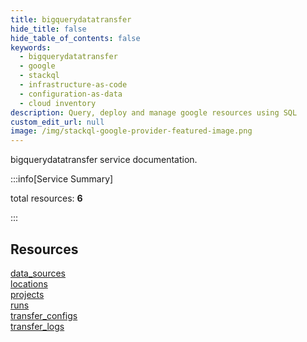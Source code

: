 ```yaml
---
title: bigquerydatatransfer
hide_title: false
hide_table_of_contents: false
keywords:
  - bigquerydatatransfer
  - google
  - stackql
  - infrastructure-as-code
  - configuration-as-data
  - cloud inventory
description: Query, deploy and manage google resources using SQL
custom_edit_url: null
image: /img/stackql-google-provider-featured-image.png
---
```


bigquerydatatransfer service documentation.

:::info[Service Summary]

total resources: __6__  

:::

## Resources
<div class="row">
<div class="providerDocColumn">
<a href="/bigquerydatatransfer/data_sources/">data_sources</a><br />
<a href="/bigquerydatatransfer/locations/">locations</a><br />
<a href="/bigquerydatatransfer/projects/">projects</a>
</div>
<div class="providerDocColumn">
<a href="/bigquerydatatransfer/runs/">runs</a><br />
<a href="/bigquerydatatransfer/transfer_configs/">transfer_configs</a><br />
<a href="/bigquerydatatransfer/transfer_logs/">transfer_logs</a>
</div>
</div>